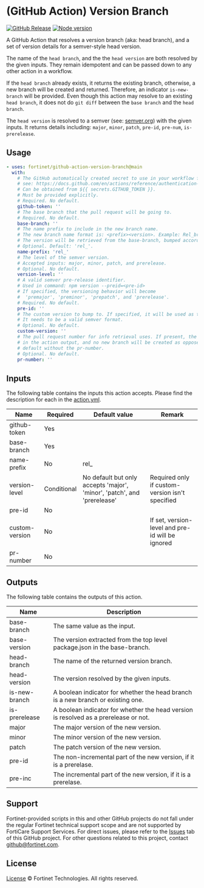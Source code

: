 # (GitHub Action) Version Branch

[![GitHub Release](https://img.shields.io/github/package-json/v/fortinet/github-action-version-branch)]()
[![Node version](https://img.shields.io/badge/node-^12.10-brightgreen.svg?style=flat)]()

A GitHub Action that resolves a version branch (aka: head branch), and a set of version details for a semver-style head version.

The name of the `head branch`, and the the `head version` are both resolved by the given inputs. They remain idempotent and can be passed down to any other action in a workflow.

If the `head branch` already exists, it returns the existing branch, otherwise, a new branch will be created and returned. Therefore, an indicator `is-new-branch` will be provided. Even though this action may resolve to an existing `head branch`, it does not do `git diff` between the `base branch` and the `head branch`.

The `head version` is resolved to a semver (see: [semver.org](semver.org)) with the given inputs. It returns details including: `major`, `minor`, `patch`, `pre-id`, `pre-num`, `is-prerelease`.


## Usage

```yaml
- uses: fortinet/github-action-version-branch@main
  with:
    # The GitHub automatically created secret to use in your workflow for authentications.
    # see: https://docs.github.com/en/actions/reference/authentication-in-a-workflow
    # Can be obtained from ${{ secrets.GITHUB_TOKEN }}.
    # Must be provided explicitly.
    # Required. No default.
    github-token: ''
    # The base branch that the pull request will be going to.
    # Required. No default.
    base-branch: ''
    # The name prefix to include in the new branch name.
    # The new branch name format is: <prefix><version>. Example: Rel_branch1.0.0-rc.1
    # The version will be retrieved from the base-branch, bumped according to the version-level.
    # Optional. Default: 'rel_'.
    name-prefix: 'rel_'
    # The level of the semver version.
    # Accepted inputs: major, minor, patch, and prerelease.
    # Optional. No default.
    version-level: ''
    # A valid semver pre-release identifier.
    # Used in command: npm version --preid=<pre-id>
    # If specified, the versioning behavior will become
    #  'premajor', 'preminor', 'prepatch', and 'prerelease'.
    # Required. No default.
    pre-id: ''
    # The custom version to bump to. If specified, it will be used as the version.
    # It needs to be a valid semver format.
    # Optional. No default.
    custom-version: ''
    # The pull request number for info retrieval uses. If present, the information will be returned
    # in the action output, and no new branch will be created as opposed to creating a new branch by
    # default without the pr-number.
    # Optional. No default.
    pr-number: ''
```

## Inputs

The following table contains the inputs this action accepts. Please find the description for each in the [action.yml](action.yml).

| Name                | Required | Default value                        | Remark |
|---------------------|----------|--------------------------------------|--------|
| github-token        | Yes      |                                      |  |
| base-branch         | Yes      |                                      |  |
| name-prefix         | No       | rel_                                 |  |
| version-level       | Conditional      | No default but only accepts 'major', 'minor', 'patch', and 'prerelease'                     | Required only if custom-version isn't specified |
| pre-id              | No       |                                      |  |
| custom-version      | No       |                                      | If set, version-level and pre-id will be ignored |
| pr-number           | No       |                                      |

## Outputs

The following table contains the outputs of this action.

| Name                | Description                        |
|---------------------|--------------------------------------|
| base-branch         | The same value as the input.         |
| base-version        | The version extracted from the top level package.json in the base-branch. |
| head-branch         | The name of the returned version branch.         |
| head-version        | The version resolved by the given inputs. |
| is-new-branch       | A boolean indicator for whether the head branch is a new branch or existing one. |
| is-prerelease       | A boolean indicator for whether the head version is resolved as a prerelease or not. |
| major               | The major version of the new version. |
| minor               | The minor version of the new version. |
| patch               | The patch version of the new version. |
| pre-id              | The non-incremental part of the new version, if it is a prerelase. |
| pre-inc             | The incremental part of the new version, if it is a prerelase. |

## Support

Fortinet-provided scripts in this and other GitHub projects do not fall under the regular Fortinet technical support scope and are not supported by FortiCare Support Services.
For direct issues, please refer to the [Issues](https://github.com/fortinet/github-action-version-branch/issues) tab of this GitHub project.
For other questions related to this project, contact [github@fortinet.com](mailto:github@fortinet.com).

## License

[License](./LICENSE) © Fortinet Technologies. All rights reserved.

